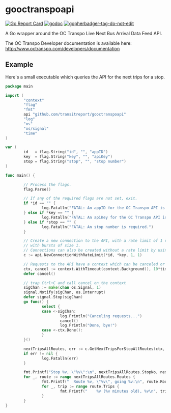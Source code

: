 # gooctranspoapi 

[![Go Report Card](https://goreportcard.com/badge/github.com/transitreport/gooctranspoapi)](https://goreportcard.com/report/github.com/transitreport/gooctranspoapi)
[![godoc](https://godoc.org/github.com/transitreport/gooctranspoapi?status.svg)](http://godoc.org/github.com/transitreport/gooctranspoapi)
<a href='https://github.com/jpoles1/gopherbadger' target='_blank'>![gopherbadger-tag-do-not-edit](https://img.shields.io/badge/Go%20Coverage-76%25-brightgreen.svg?longCache=true&style=flat)</a>

A Go wrapper around the OC Transpo Live Next Bus Arrival Data Feed API.

The OC Transpo Developer documentation is available here: http://www.octranspo.com/developers/documentation

## Example

Here's a small executable which queries the API for the next trips for a stop. 

```go
package main

import (
        "context"
        "flag"
        "fmt"
        api "github.com/transitreport/gooctranspoapi"
        "log"
        "os"
        "os/signal"
        "time"
)

var (
        id   = flag.String("id", "", "appID")
        key  = flag.String("key", "", "apiKey")
        stop = flag.String("stop", "", "stop number")
)

func main() {

        // Process the flags.
        flag.Parse()

        // If any of the required flags are not set, exit.
        if *id == "" {
                log.Fatalln("FATAL: An appID for the OC Transpo API is required.")
        } else if *key == "" {
                log.Fatalln("FATAL: An apiKey for the OC Transpo API is required.")
        } else if *stop == "" {
                log.Fatalln("FATAL: An stop number is required.")
        }

        // Create a new connection to the API, with a rate limit of 1 request per second,
        // with bursts of size 1.
        // Connections can also be created without a rate limit by using NewConnection()
        c := api.NewConnectionWithRateLimit(*id, *key, 1, 1)

        // Requests to the API have a context which can be canceled or timed out.
        ctx, cancel := context.WithTimeout(context.Background(), 10*time.Second)
        defer cancel()

        // trap Ctrl+C and call cancel on the context
        sigChan := make(chan os.Signal, 1)
        signal.Notify(sigChan, os.Interrupt)
        defer signal.Stop(sigChan)
        go func() {
                select {
                case <-sigChan:
                        log.Println("Canceling requests...")
                        cancel()
                        log.Println("Done, bye!")
                case <-ctx.Done():
                }
        }()

        nextTripsAllRoutes, err := c.GetNextTripsForStopAllRoutes(ctx, *stop)
        if err != nil {
                log.Fatalln(err)
        }

        fmt.Printf("Stop %v, \"%v\":\n", nextTripsAllRoutes.StopNo, nextTripsAllRoutes.StopDescription)
        for _, route := range nextTripsAllRoutes.Routes {
                fmt.Printf("  Route %v, \"%v\", going %v:\n", route.RouteNo, route.RouteHeading, route.Direction)
                for _, trip := range route.Trips {
                        fmt.Printf("    %v (%v minutes old), %v\n", trip.AdjustedScheduleTime, trip.AdjustmentAge, trip.TripDestination)
                }
        }
}
```


